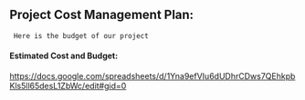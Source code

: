 ## Project Cost Management Plan:
     Here is the budget of our project

#### Estimated Cost and Budget:
https://docs.google.com/spreadsheets/d/1Yna9efVIu6dUDhrCDws7QEhkpbKls5ll65desL1ZbWc/edit#gid=0

